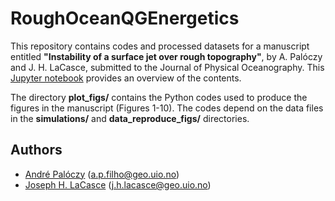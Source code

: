 # RoughOceanQGEnergetics

This repository contains codes and processed datasets for a manuscript entitled **"Instability of a surface jet over rough topography"**, by A. Palóczy and J. H. LaCasce, submitted to the Journal of Physical Oceanography. This [Jupyter notebook](https://nbviewer.jupyter.org/github/apaloczy/RoughOceanQGEnergetics/blob/master/index.ipynb) provides an overview of the contents.

The directory **plot_figs/** contains the Python codes used to produce the figures in the manuscript (Figures 1-10). The codes depend on the data files in the **simulations/** and **data_reproduce_figs/** directories.

## Authors
* [André Palóczy](https://www.mn.uio.no/geo/english/people/aca/metos/andrpalo/index.html) (<a.p.filho@geo.uio.no>)
* [Joseph H. LaCasce](https://www.mn.uio.no/geo/english/people/aca/metos/josepl/) (<j.h.lacasce@geo.uio.no>)
